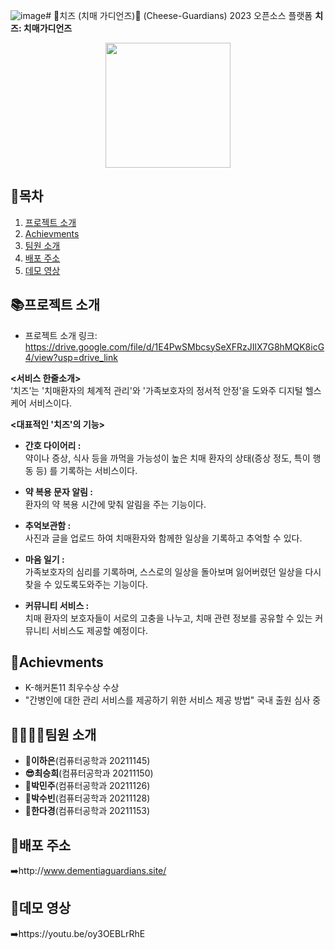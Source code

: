 ![image](https://github.com/haeun161/cheese/assets/80445078/c072d031-13e0-4f1a-a75d-d3d7c72075a4)# 🧀치즈 (치매 가디언즈)🧀 (Cheese-Guardians)
2023 오픈소스 플랫폼 <b> 치즈: 치매가디언즈 </b>
<p align="center">
  <img src="https://user-images.githubusercontent.com/80445246/245830427-cdd7d976-233b-4f13-bf4c-a9599c9999d8.png" style="width:200px; height:200px">
 </p>

## 📖목차
1. [프로젝트 소개](#프로젝트-소개)
2. [Achievments](#Achievments)
3. [팀원 소개](#팀원-소개)
4. [배포 주소](#배포-주소)
5. [데모 영상](#데모-영상)


## 📚프로젝트 소개
- 프로젝트 소개 링크: https://drive.google.com/file/d/1E4PwSMbcsySeXFRzJIlX7G8hMQK8icG4/view?usp=drive_link
  
<b><서비스 한줄소개></b> <br>
 ‘치즈’는 '치매환자의 체계적 관리'와 '가족보호자의 정서적 안정'을 도와주 디지털 헬스케어 서비스이다. 

<b><대표적인 '치즈'의 기능></b> <br>
- <b> 간호 다이어리 :</b> <br> 
  약이나 증상, 식사 등을 까먹을 가능성이 높은 치매 환자의 상태(증상 정도, 특이 행동 등) 를 기록하는 서비스이다.
  
- <b> 약 복용 문자 알림 :</b> <br>
  환자의 약 복용 시간에 맞춰 알림을 주는 기능이다.
  
- <b> 추억보관함 :</b> <br>
  사진과 글을 업로드 하여 치매환자와 함께한 일상을 기록하고 추억할 수 있다.

- <b> 마음 일기 : </b> <br>
가족보호자의 심리를 기록하며, 스스로의 일상을 돌아보며 잃어버렸던 일상을 다시 찾을 수 있도록도와주는 기능이다.

- <b>커뮤니티 서비스 : </b> <br>
 치매 환자의 보호자들이 서로의 고충을 나누고, 치매 관련 정보를 공유할 수 있는 커뮤니티 서비스도 제공할 예정이다.

## 🏅Achievments
- K-해커톤11 최우수상 수상
- "간병인에 대한 관리 서비스를 제공하기 위한 서비스 제공 방법" 국내 출원 심사 중

## 👨‍👩‍👧‍👦팀원 소개
- <b>🫡이하은</b>(컴퓨터공학과 20211145) <br>
- <b>😎최승희</b>(컴퓨터공학과 20211150) <br>
- <b>🫡박민주</b>(컴퓨터공학과 20211126) <br>
- <b>🫡박수빈</b>(컴퓨터공학과 20211128)  <br>
- <b>🫡한다경</b>(컴퓨터공학과 20211153)  <br>

## 🔎배포 주소
➡️http://www.dementiaguardians.site/
  
## 🔗데모 영상
➡️https://youtu.be/oy3OEBLrRhE


  
